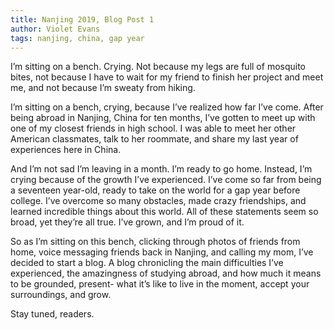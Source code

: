 ```yaml
---
title: Nanjing 2019, Blog Post 1
author: Violet Evans
tags: nanjing, china, gap year
---
```


I’m sitting on a bench. Crying. Not because my legs are full of mosquito bites, not because I have to wait for my friend to finish her project and meet me, and not because I’m sweaty from hiking. 

I’m sitting on a bench, crying, because I’ve realized how far I’ve come. After being abroad in Nanjing, China for ten months, I’ve gotten to meet up with one of my closest friends in high school. I was able to meet her other American classmates, talk to her roommate, and share my last year of experiences here in China. 

And I’m not sad I’m leaving in a month. I’m ready to go home. Instead, I’m crying because of the growth I’ve experienced. I’ve come so far from being a seventeen year-old, ready to take on the world for a gap year before college. I’ve overcome so many obstacles, made crazy friendships, and learned incredible things about this world. All of these statements seem so broad, yet they’re all true. I’ve grown, and I’m proud of it. 

So as I’m sitting on this bench, clicking through photos of friends from home, voice messaging friends back in Nanjing, and calling my mom, I’ve decided to start a blog. A blog chronicling the main difficulties I’ve experienced, the amazingness of studying abroad, and how much it means to be grounded, present- what it’s like to live in the moment, accept your surroundings, and grow. 

Stay tuned, readers.